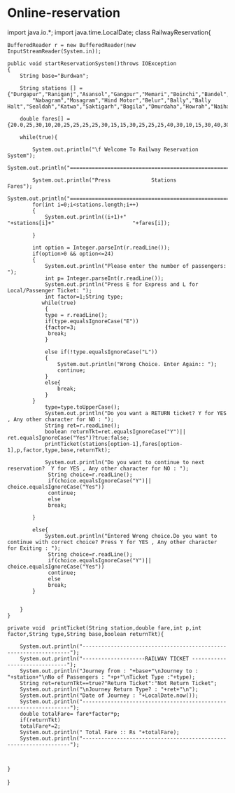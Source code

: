 # Online-reservation
import java.io.*;
import java.time.LocalDate;
class RailwayReservation{

    BufferedReader r = new BufferedReader(new InputStreamReader(System.in));

    public void startReservationSystem()throws IOException
    {
        String base="Burdwan";

        String stations [] ={"Durgapur","Raniganj","Asansol","Gangpur","Memari","Boinchi","Bandel","Adisaptagram","Magra","Hoogly","Chinsurah",
            "Nabagram","Mosagram","Hind Motor","Belur","Bally","Bally Halt","Sealdah","Katwa","Saktigarh","Bagila","Dmurdaha","Howrah","Naihati"};

        double fares[] ={20.0,25,30,10,20,25,25,25,25,30,15,15,30,25,25,25,40,30,10,15,30,40,30,30};

        while(true){

            System.out.println("\f Welcome To Railway Reservation System");
            System.out.println("======================================================================");

            System.out.println("Press             Stations                  Fares");
             System.out.println("======================================================================");
            for(int i=0;i<stations.length;i++)
            {
                System.out.println((i+1)+"                  "+stations[i]+"                         "+fares[i]);

            }

            int option = Integer.parseInt(r.readLine());
            if(option>0 && option<=24)
            {
                System.out.println("Please enter the number of passengers: ");
                int p= Integer.parseInt(r.readLine());
                System.out.println("Press E for Express and L for Local/Passenger Ticket: ");
                int factor=1;String type;
               while(true)
                {
                type = r.readLine();
                if(type.equalsIgnoreCase("E"))
                {factor=3;
                 break;
                }

                else if(!type.equalsIgnoreCase("L"))
                {
                    System.out.println("Wrong Choice. Enter Again:: ");
                    continue;
                }
                else{
                    break;
                }
            }
                type=type.toUpperCase();
                System.out.println("Do you want a RETURN ticket? Y for YES , Any other character for NO : ");
                String ret=r.readLine();
                boolean returnTkt=ret.equalsIgnoreCase("Y")|| ret.equalsIgnoreCase("Yes")?true:false;
                printTicket(stations[option-1],fares[option-1],p,factor,type,base,returnTkt);

                System.out.println("Do you want to continue to next reservation?  Y for YES , Any other character for NO : ");
                 String choice=r.readLine();
                 if(choice.equalsIgnoreCase("Y")|| choice.equalsIgnoreCase("Yes"))
                 continue;
                 else
                 break;

            }

            else{
                System.out.println("Entered Wrong choice.Do you want to continue with correct choice? Press Y for YES , Any other character for Exiting : ");
                 String choice=r.readLine();
                 if(choice.equalsIgnoreCase("Y")|| choice.equalsIgnoreCase("Yes"))
                 continue;
                 else
                 break;
            }


        }
    }

    private void  printTicket(String station,double fare,int p,int factor,String type,String base,boolean returnTkt){

        System.out.println("------------------------------------------------------------------");
        System.out.println("--------------------RAILWAY TICKET ------------------------------");
        System.out.println("Journey from : "+base+"\nJourney to : "+station+"\nNo of Passengers : "+p+"\nTicket Type :"+type);
        String ret=returnTkt==true?"Return Ticket":"Not Return Ticket";
        System.out.println("\nJourney Return Type? : "+ret+"\n");
        System.out.println("Date of Journey : "+LocalDate.now());
        System.out.println("------------------------------------------------------------------");
        double totalFare= fare*factor*p;
        if(returnTkt)
        totalFare*=2;
        System.out.println(" Total Fare :: Rs "+totalFare);
        System.out.println("------------------------------------------------------------------");



    }


}
